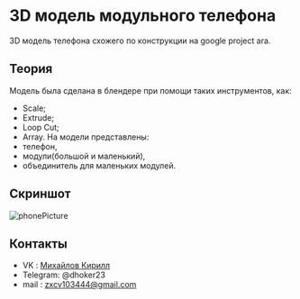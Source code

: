 # 3D модель модульного телефона
3D  модель телефона схожего по конструкции на google project ara.
## Теория
Модель была сделана в блендере при помощи таких инструментов, как:
- Scale;
- Extrude;
- Loop Cut;
- Array.
На модели представлены:
- телефон,
- модули(большой и маленький),
- объединитель для маленьких модулей.
## Скриншот
![phonePicture](https://github.com/dhoker23/ModulePhone/assets/44202889/ce11ee2f-1b07-4036-ba46-e5a8bcb1a176)
## Контакты
- VK : [Михайлов Кирилл](https://vk.com/kirill.mixailov)
- Telegram: @dhoker23
- mail : zxcv103444@gmail.com
